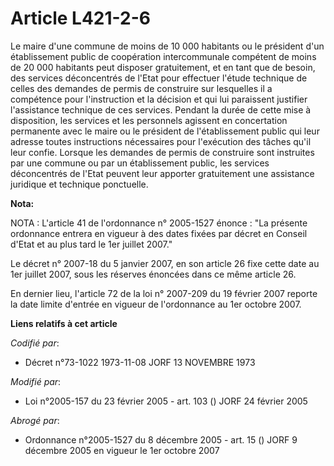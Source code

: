# Article L421-2-6

Le maire d'une commune de moins de 10 000 habitants ou le président d'un établissement public de coopération intercommunale
compétent de moins de 20 000 habitants peut disposer gratuitement, et en tant que de besoin, des services déconcentrés de
l'Etat pour effectuer l'étude technique de celles des demandes de permis de construire sur lesquelles il a compétence pour
l'instruction et la décision et qui lui paraissent justifier l'assistance technique de ces services. Pendant la durée de
cette mise à disposition, les services et les personnels agissent en concertation permanente avec le maire ou le président de
l'établissement public qui leur adresse toutes instructions nécessaires pour l'exécution des tâches qu'il leur confie.
Lorsque les demandes de permis de construire sont instruites par une commune ou par un établissement public, les services
déconcentrés de l'Etat peuvent leur apporter gratuitement une assistance juridique et technique ponctuelle.

**Nota:**

NOTA : L'article 41 de l'ordonnance n° 2005-1527 énonce : "La présente ordonnance entrera en vigueur à des dates fixées par
décret en Conseil d'Etat et au plus tard le 1er juillet 2007."

Le décret n° 2007-18 du 5 janvier 2007, en son article 26 fixe cette date au 1er juillet 2007, sous les réserves énoncées
dans ce même article 26.

En dernier lieu, l'article 72 de la loi n° 2007-209 du 19 février 2007 reporte la date limite d'entrée en vigueur de
l'ordonnance au 1er octobre 2007.

**Liens relatifs à cet article**

_Codifié par_:

  - Décret n°73-1022 1973-11-08 JORF 13 NOVEMBRE 1973

_Modifié par_:

  - Loi n°2005-157 du 23 février 2005 - art. 103 () JORF 24 février 2005

_Abrogé par_:

  - Ordonnance n°2005-1527 du 8 décembre 2005 - art. 15 () JORF 9 décembre 2005 en vigueur le 1er octobre 2007
